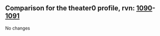 ## Comparison for the theater0 profile, rvn: [1090](https://github.com/PRO100KatYT/FortniteProfileRevisions/tree/main/profiles/theater0/1090%20theater0.json)-[1091](https://github.com/PRO100KatYT/FortniteProfileRevisions/tree/main/profiles/theater0/1091%20theater0.json)

No changes
